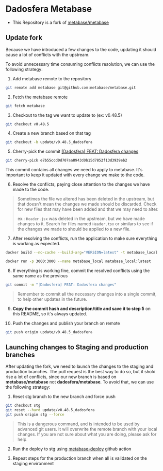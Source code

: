 # Dadosfera Metabase

- This Repository is a fork of [metabase/metabase](https://github.com/metabase/metabase)

## Update fork

Because we have introduced a few changes to the code, updating it should cause a lot of conflicts with the upstream.

To avoid unnecessary time consuming conflicts resolution, we can use the following strategy:

1. Add metabase remote to the repository

```bash
git remote add metabase git@github.com:metabase/metabase.git
```

2. Fetch the metabase remote

```bash
git fetch metabase
```

3. Checkout to the tag we want to update to (ex: v0.48.5)

```bash
git checkout v0.48.5
```

4. Create a new branch based on that tag

```bash
git checkout -b update/v0.48.5_dadosfera
```

5. Cherry-pick the commit [[Dadosfera] FEAT: Dadosfera changes](https://github.com/dadosfera/metabase/commit/e7b55ccd0d707aa8943d0b15d7852f13d3939eb2)

```bash
git cherry-pick e7b55ccd0d707aa8943d0b15d7852f13d3939eb2
```

This commit contains all changes we need to apply to metabase. It's important to keep it updated with every change we make to the code.

6. Resolve the conflicts, paying close attention to the changes we have made to the code.

> Sometimes the file we altered has been deleted in the upstream, but that doesn't mean the changes we made should be discarded. Check for new files that may have been added and that we may need to alter.
>
> ex.: `Header.jsx` was deleted in the upstream, but we have made changes to it. Search for files named `Header.tsx` or similars to see if the changes we made to should be applied to a new file.

7. After resolving the conflicts, run the application to make sure everything is working as expected.

```bash
docker build --no-cache --build-arg="VERSION=latest" -t metabase_local:latest .

docker run -p 3000:3000 --name metabase_local metabase_local:latest
```

8. If everything is working fine, commit the resolved conflicts using the same name as the previous

```bash
git commit -m "[Dadosfera] FEAT: Dadosfera changes"
```

> Remember to commit all the necessary changes into a single commit, to help other updates in the future.

9. **Copy the commit hash and description/title and save it to step 5** on this README, so it's always updated.

10. Push the changes and publish your branch on remote

```bash
git push origin update/v0.48.5_dadosfera
```

## Launching changes to Staging and production branches

After updating the fork, we need to launch the changes to the staging and production branches. The pull request is the best way to do so, but it shold rise a lot of conflicts, since our new branch is based on **metabase/metabase** not **dadosfera/metabase**. To avoid that, we can use the following strategy:

1. Reset stg branch to the new branch and force push

```bash
git checkout stg
git reset --hard update/v0.48.5_dadosfera
git push origin stg --force
```

> This is a dangerous command, and is intended to be used by advanced git users. It will overwrite the remote branch with your local changes. If you are not sure about what you are doing, please ask for help.

2. Run the deploy to stg using [metabase-deploy](https://github.com/dadosfera/metabase-deploy/actions/workflows/deploy-manually.yml) github action

3. Repeat steps for the production branch when all is validated on the staging environment
